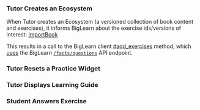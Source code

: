 ### Tutor Creates an Ecosystem

When Tutor creates an Ecosystem
(a versioned collection of book content and exercises),
it informs BigLearn
about the exercise ids/versions of interest:
[ImportBook](https://github.com/openstax/tutor-server/blob/master/app/subsystems/content/import_book.rb#L100)

This results in a call to the BigLearn client
[#add_exercises](https://github.com/openstax/tutor-server/blob/master/lib/openstax/biglearn/v1/real_client.rb#L28-L32)
method, which 
[uses](https://github.com/openstax/tutor-server/blob/master/lib/openstax/biglearn/v1/real_client.rb#L222)
the BigLearn 
[`/facts/questions`](https://biglearnadmin-qa.openstax.org/docs/facts.html#post--facts-questions)
API endpoint.

### Tutor Resets a Practice Widget

### Tutor Displays Learning Guide

### Student Answers Exercise

